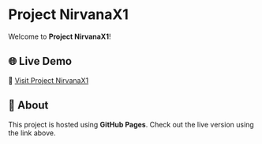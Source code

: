 # Project NirvanaX1

Welcome to **Project NirvanaX1**!

## 🌐 Live Demo

🔗 [Visit Project NirvanaX1](https://projectnirvanax1.github.io/home/)

## 📌 About

This project is hosted using **GitHub Pages**. Check out the live version using the link above.
